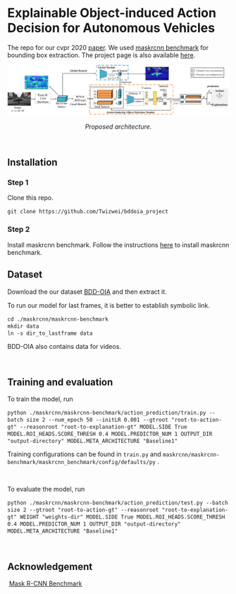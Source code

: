 Explainable Object-induced Action Decision for Autonomous Vehicles
===================

The repo for our cvpr 2020 [paper](https://arxiv.org/pdf/2003.09405.pdf). We used [maskrcnn
benchmark](https://github.com/facebookresearch/maskrcnn-benchmark) for bounding
box extraction. The project page is also available [here](https://twizwei.github.io/bddoia_project/).
<p align="center">
	<img src="./images/net.png" alt="net"  width="900">
	<p align="center">
		<em>Proposed architecture.</em>
	</p>
</p>
 

Installation
------------
### Step 1

Clone this repo.

~~~~~~~~~~~~~~~~~~~~~~~~~~~~~~~~~~~~~~~~~~~~~~~~~~~~~~~~~~~~~~~~~~~~~~~~~~~~~~~~
git clone https://github.com/Twizwei/bddoia_project
~~~~~~~~~~~~~~~~~~~~~~~~~~~~~~~~~~~~~~~~~~~~~~~~~~~~~~~~~~~~~~~~~~~~~~~~~~~~~~~~



### Step 2

Install maskrcnn benchmark. Follow the instructions
[here](https://github.com/facebookresearch/maskrcnn-benchmark/blob/master/INSTALL.md)
to install maskrcnn benchmark.
 

Dataset
-------

Download the our dataset [BDD-OIA](https://drive.google.com/open?id=1NzF-UKaakHRNcyghtaWDmc-Vpem7lyQ6) and then extract it.

To run our model for last frames, it is better to establish symbolic link.

~~~~~~~~~~~~~~~~~~~~~~~~~~~~~~~~~~~~~~~~~~~~~~~~~~~~~~~~~~~~~~~~~~~~~~~~~~~~~~~~
cd ./maskrcnn/maskrcnn-benchmark
mkdir data
ln -s dir_to_lastframe data
~~~~~~~~~~~~~~~~~~~~~~~~~~~~~~~~~~~~~~~~~~~~~~~~~~~~~~~~~~~~~~~~~~~~~~~~~~~~~~~~

BDD-OIA also contains data for videos.

 

Training and evaluation
-----------------------

To train the model, run

~~~~~~~~~~~~~~~~~~~~~~~~~~~~~~~~~~~~~~~~~~~~~~~~~~~~~~~~~~~~~~~~~~~~~~~~~~~~~~~~
python ./maskrcnn/maskrcnn-benchmark/action_prediction/train.py --batch size 2 --num_epoch 50 --initLR 0.001 --gtroot "root-to-action-gt" --reasonroot "root-to-explanation-gt" MODEL.SIDE True MODEL.ROI_HEADS.SCORE_THRESH 0.4 MODEL.PREDICTOR_NUM 1 OUTPUT_DIR "output-directory" MODEL.META_ARCHITECTURE "Baseline1"
~~~~~~~~~~~~~~~~~~~~~~~~~~~~~~~~~~~~~~~~~~~~~~~~~~~~~~~~~~~~~~~~~~~~~~~~~~~~~~~~

Training configurations can be found in `train.py` and
`maskrcnn/maskrcnn-benchmark/maskrcnn_benchmark/config/defaults/py` .

 

To evaluate the model, run

~~~~~~~~~~~~~~~~~~~~~~~~~~~~~~~~~~~~~~~~~~~~~~~~~~~~~~~~~~~~~~~~~~~~~~~~~~~~~~~~
python ./maskrcnn/maskrcnn-benchmark/action_prediction/test.py --batch size 2 --gtroot "root-to-action-gt" --reasonroot "root-to-explanation-gt" WEIGHT "weights-dir" MODEL.SIDE True MODEL.ROI_HEADS.SCORE_THRESH 0.4 MODEL.PREDICTOR_NUM 1 OUTPUT_DIR "output-directory" MODEL.META_ARCHITECTURE "Baseline1"
~~~~~~~~~~~~~~~~~~~~~~~~~~~~~~~~~~~~~~~~~~~~~~~~~~~~~~~~~~~~~~~~~~~~~~~~~~~~~~~~

 

Acknowledgement
-----------------------
 [Mask R-CNN Benchmark](https://github.com/facebookresearch/maskrcnn-benchmark)
